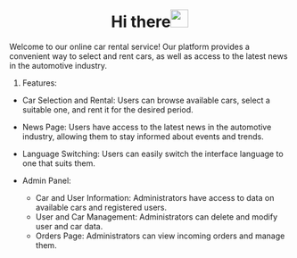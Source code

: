 <h1 align="center">Hi there<img src="https://github.com/blackcater/blackcater/raw/main/images/Hi.gif" height="32"/></h1>

Welcome to our online car rental service! Our platform provides a convenient way to select and rent cars, as well as access to the latest news in the automotive industry.

1. Features:
  - Car Selection and Rental: Users can browse available cars, select a suitable one, and rent it for the desired period.

  - News Page: Users have access to the latest news in the automotive industry, allowing them to stay informed about events and trends.

  - Language Switching: Users can easily switch the interface language to one that suits them.

  - Admin Panel:

    - Car and User Information: Administrators have access to data on available cars and registered users.
    - User and Car Management: Administrators can delete and modify user and car data.
    - Orders Page: Administrators can view incoming orders and manage them.
